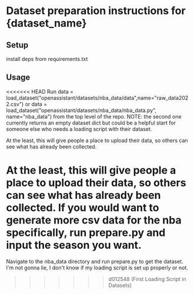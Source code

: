 # Dataset preparation instructions for {dataset_name}

## Setup

install deps from requirements.txt

## Usage

<<<<<<< HEAD
Run 
    data = load_dataset("openassistant/datasets/nba_data/data",name="raw_data2022.csv") 
or
    data = load_dataset("openassistant/datasets/nba_data/nba_data.py", name="nba_data")
from the top level of the repo.
NOTE: the second one currently returns an empty dataset dict but could be a helpful start for someone else who needs a loading script with their dataset.

At the least, this will give people a place to upload their data, so others can see what has already been collected.

At the least, this will give people a place to upload their data, so others can see what has already been collected.
If you would want to generate more csv data for the nba specifically, run prepare.py and input the season you want.
=======
Navigate to the nba_data directory and run prepare.py to get the dataset. 
I'm not gonna lie, I don't know if my loading script is set up properly or not.
>>>>>>> d012548 (First Loading Script in Datasets)
